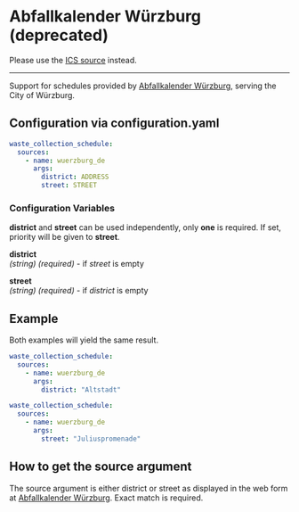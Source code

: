# Abfallkalender Würzburg (deprecated)

Please use the [ICS source](https://github.com/mampfes/hacs_waste_collection_schedule/blob/master/doc/ics/wuerzburg_de.md) instead.

---

Support for schedules provided by [Abfallkalender Würzburg](https://www.wuerzburg.de/themen/umwelt-verkehr/vorsorge-entsorgung/abfallkalender/32208.Abfallkalender.html), serving the City of Würzburg.

## Configuration via configuration.yaml

```yaml
waste_collection_schedule:
  sources:
    - name: wuerzburg_de
      args:
        district: ADDRESS
        street: STREET
```

### Configuration Variables

**district** and **street** can be used independently, only **one** is required. If set, priority will be given to **street**.

**district**  
*(string) (required)* - if *street* is empty

**street**  
*(string) (required)* - if *district* is empty

## Example

Both examples will yield the same result.

```yaml
waste_collection_schedule:
  sources:
    - name: wuerzburg_de
      args:
        district: "Altstadt"
```

```yaml
waste_collection_schedule:
  sources:
    - name: wuerzburg_de
      args:
        street: "Juliuspromenade"
```

## How to get the source argument

The source argument is either district or street as displayed in the web form at [Abfallkalender Würzburg](https://www.wuerzburg.de/themen/umwelt-verkehr/vorsorge-entsorgung/abfallkalender/32208.Abfallkalender.html). Exact match is required.
